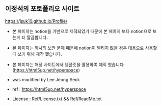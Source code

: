## 이정석의 포토폴리오 사이트
https://jsuk10.github.io/Profile/


- 본 페이지는 notion을 기반으로 제작되었기 때문에 본 페이지 보다 notion으로 보는게 더 깔끔합니다.
- 본 페이지는 회사의 보안 문제 때문에 notion이 열리지 않을 경우 대용으로 사용할때 쓰기 위해 제작 했습니다.

- 본 페이지는 해당 사이트에서 템플릿을 활용하여 제작 했습니다 (https://html5up.net/hyperspace)

- was modified by Lee Jeong Seok
- ref : https://html5up.net/hyperspace
- License : Ref/License.txt && Ref/ReadMe.txt
